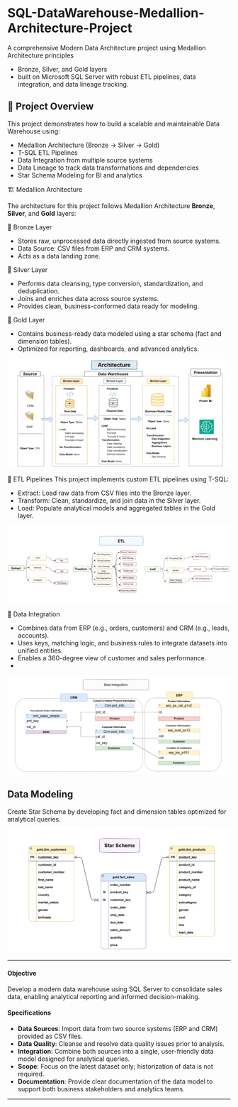 # SQL-DataWarehouse-Medallion-Architecture-Project
A comprehensive Modern Data Architecture project using Medallion Architecture principles 
- Bronze, Silver, and Gold layers
- built on Microsoft SQL Server with robust ETL pipelines, data integration, and data lineage tracking.


## 📖 Project Overview

This project demonstrates how to build a scalable and maintainable Data Warehouse using:

- Medallion Architecture (Bronze → Silver → Gold)
- T-SQL ETL Pipelines
- Data Integration from multiple source systems
- Data Lineage to track data transformations and dependencies
- Star Schema Modeling for BI and analytics

🏗️ Medallion Architecture

  The architecture for this project follows Medallion Architecture **Bronze**, **Silver**, and **Gold** layers:

🥉 Bronze Layer
- Stores raw, unprocessed data directly ingested from source systems.
- Data Source: CSV files from ERP and CRM systems.
- Acts as a data landing zone.

🥈 Silver Layer
- Performs data cleansing, type conversion, standardization, and deduplication.
- Joins and enriches data across source systems.
- Provides clean, business-conformed data ready for modeling.

🥇 Gold Layer
- Contains business-ready data modeled using a star schema (fact and dimension tables).
- Optimized for reporting, dashboards, and advanced analytics.

![Architecture](Documentation/2.Architecture.PNG)

🔁 ETL Pipelines 
This project implements custom ETL pipelines using T-SQL:
- Extract: Load raw data from CSV files into the Bronze layer.
- Transform: Clean, standardize, and join data in the Silver layer.
- Load: Populate analytical models and aggregated tables in the Gold layer.

![ETL](Documentation/1.ETL.PNG)

🧩 Data Integration
- Combines data from ERP (e.g., orders, customers) and CRM (e.g., leads, accounts).
- Uses keys, matching logic, and business rules to integrate datasets into unified entities.
- Enables a 360-degree view of customer and sales performance.
- 
![Data Integration](Documentation/3.Data_Integration.PNG)

## Data Modeling 
Create Star Schema by developing fact and dimension tables optimized for analytical queries.

![Data Modelling](Documentation/5.Star_Schema.PNG)


---
#### Objective
Develop a modern data warehouse using SQL Server to consolidate sales data, enabling analytical reporting and informed decision-making.

#### Specifications
- **Data Sources**: Import data from two source systems (ERP and CRM) provided as CSV files.
- **Data Quality**: Cleanse and resolve data quality issues prior to analysis.
- **Integration**: Combine both sources into a single, user-friendly data model designed for analytical queries.
- **Scope**: Focus on the latest dataset only; historization of data is not required.
- **Documentation**: Provide clear documentation of the data model to support both business stakeholders and analytics teams.

---

